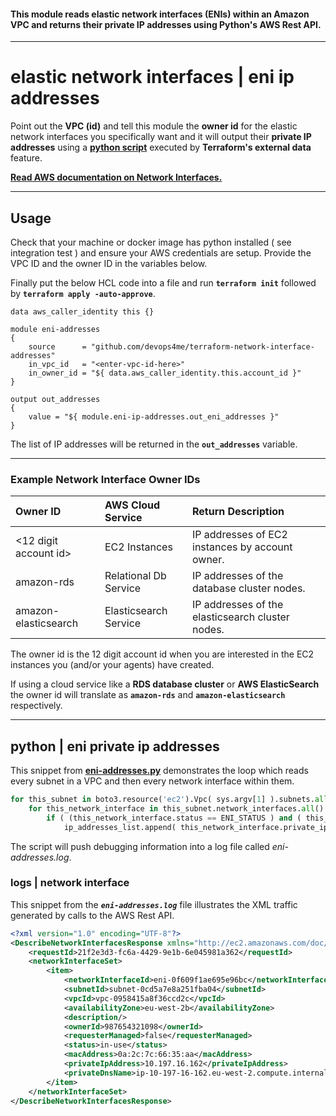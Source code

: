 
#### This module reads elastic network interfaces (ENIs) within an Amazon VPC and returns their private IP addresses using Python's AWS Rest API.

---

# elastic network interfaces | eni ip addresses

Point out the **VPC (id)** and tell this module the **owner id** for the elastic network interfaces you specifically want and it will output their **private IP addresses** using a **[python script](eni-addresses.py)** executed by **Terraform's external data** feature.


**[Read AWS documentation on Network Interfaces.](https://docs.aws.amazon.com/cli/latest/reference/ec2/describe-network-interfaces.html)**


---


## Usage

Check that your machine or docker image has python installed ( see integration test ) and ensure your AWS credentials are setup. Provide the VPC ID and the owner ID in the variables below.

Finally put the below HCL code into a file and run **`terraform init`** followed by **`terraform apply -auto-approve`**.

```hcl
data aws_caller_identity this {}

module eni-addresses
{
    source      = "github.com/devops4me/terraform-network-interface-addresses"
    in_vpc_id   = "<enter-vpc-id-here>"
    in_owner_id = "${ data.aws_caller_identity.this.account_id }"
}

output out_addresses
{
    value = "${ module.eni-ip-addresses.out_eni_addresses }"
}
```

The list of IP addresses will be returned in the **`out_addresses`** variable.


---

### Example Network Interface Owner IDs

| Owner ID              | AWS Cloud Service     | Return Description                               |
|:--------------------- |:--------------------- |:------------------------------------------------ |
| <12 digit account id> | EC2 Instances         | IP addresses of EC2 instances by account owner.  |
| amazon-rds            | Relational Db Service | IP addresses of the database cluster nodes.      |
| amazon-elasticsearch  | Elasticsearch Service | IP addresses of the elasticsearch cluster nodes. |

The owner id is the 12 digit account id when you are interested in the EC2 instances you (and/or your agents) have created.

If using a cloud service like a **RDS database cluster** or **AWS ElasticSearch** the owner id will translate as **`amazon-rds`** and **`amazon-elasticsearch`** respectively.

---

## python | eni private ip addresses

This snippet from **[eni-addresses.py](eni-addresses.py)** demonstrates the loop which reads every subnet in a VPC and then every network interface within them.

``` python
for this_subnet in boto3.resource('ec2').Vpc( sys.argv[1] ).subnets.all():
    for this_network_interface in this_subnet.network_interfaces.all():
        if ( (this_network_interface.status == ENI_STATUS ) and ( this_network_interface.requester_id == sys.argv[2] ) ):
            ip_addresses_list.append( this_network_interface.private_ip_address )
```

The script will push debugging information into a log file called *eni-addresses.log*.


### logs | network interface

This snippet from the ***`eni-addresses.log`*** file illustrates the XML traffic generated by calls to the AWS Rest API.

``` xml
<?xml version="1.0" encoding="UTF-8"?>
<DescribeNetworkInterfacesResponse xmlns="http://ec2.amazonaws.com/doc/2016-11-15/">
    <requestId>21f2e3d3-fc6a-4429-9e1b-6e045981a362</requestId>
    <networkInterfaceSet>
        <item>
            <networkInterfaceId>eni-0f609f1ae695e96bc</networkInterfaceId>
            <subnetId>subnet-0cd5a7e8a251fba04</subnetId>
            <vpcId>vpc-0958415a8f36ccd2c</vpcId>
            <availabilityZone>eu-west-2b</availabilityZone>
            <description/>
            <ownerId>987654321098</ownerId>
            <requesterManaged>false</requesterManaged>
            <status>in-use</status>
            <macAddress>0a:2c:7c:66:35:aa</macAddress>
            <privateIpAddress>10.197.16.162</privateIpAddress>
            <privateDnsName>ip-10-197-16-162.eu-west-2.compute.internal</privateDnsName>
        </item>
    </networkInterfaceSet>
</DescribeNetworkInterfacesResponse>
```

